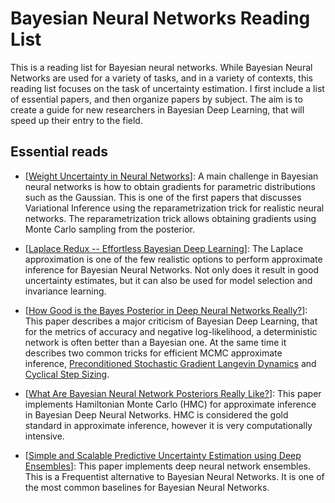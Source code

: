 # Bayesian Neural Networks Reading List

This is a reading list for Bayesian neural networks. While Bayesian Neural Networks are used for a variety of tasks, and in a variety of contexts, this reading list focuses on the task of uncertainty estimation. I first include a list of essential papers, and then organize papers by subject. The aim is to create a guide for new researchers in Bayesian Deep Learning, that will speed up their entry to the field.

## Essential reads



- [[Weight Uncertainty in Neural Networks](https://www.google.com/url?sa=t&rct=j&q=&esrc=s&source=web&cd=&ved=2ahUKEwiEqOnA2cv8AhWHTKQEHeATB8sQFnoECAoQAQ&url=http%3A%2F%2Fproceedings.mlr.press%2Fv37%2Fblundell15.pdf&usg=AOvVaw1XvLXExIhW1Sad_feY49ss)]: A main challenge in Bayesian 
neural networks is how to obtain gradients for parametric distributions such as the Gaussian. This is one of the first papers that discusses Variational Inference using the reparametrization trick for realistic neural networks. The reparametrization trick allows obtaining gradients using Monte Carlo sampling from the posterior.

- [[Laplace Redux -- Effortless Bayesian Deep Learning](https://arxiv.org/abs/2106.14806)]: The Laplace approximation is one of the few realistic options to perform approximate inference for Bayesian Neural Networks.
Not only does it result in good uncertainty estimates, but it can also be used for model selection and invariance learning.

- [[How Good is the Bayes Posterior in Deep Neural Networks Really?](http://proceedings.mlr.press/v119/wenzel20a/wenzel20a.pdf)]: This paper describes a major criticism of Bayesian Deep Learning, that for the metrics of accuracy and negative log-likelihood, 
a deterministic network is often better than a Bayesian one. At the same time it describes two common tricks for efficient MCMC approximate inference, [Preconditioned Stochastic Gradient Langevin Dynamics](https://www.aaai.org/ocs/index.php/AAAI/AAAI16/paper/download/11835/11805) and [Cyclical Step Sizing](https://arxiv.org/abs/1902.03932).

- [[What Are Bayesian Neural Network Posteriors Really Like?](http://proceedings.mlr.press/v139/izmailov21a/izmailov21a.pdf)]: This paper implements Hamiltonian Monte Carlo (HMC) for approximate inference 
in Bayesian Deep Neural Networks. HMC is considered the gold standard in approximate inference, however it is very computationally intensive.

- [[Simple and Scalable Predictive Uncertainty Estimation using Deep Ensembles](https://www.google.com/url?sa=t&rct=j&q=&esrc=s&source=web&cd=&cad=rja&uact=8&ved=2ahUKEwj0jMP75sv8AhXWT6QEHeaLBxkQFnoECCkQAQ&url=https%3A%2F%2Fproceedings.neurips.cc%2Fpaper%2F2017%2Ffile%2F9ef2ed4b7fd2c810847ffa5fa85bce38-Paper.pdf&usg=AOvVaw1zcxDvvpYRZlrPzKo7zzZO)]: This paper implements deep neural network ensembles. 
This is a Frequentist alternative to Bayesian Neural Networks. It is one of the most common baselines for Bayesian Neural Networks.
